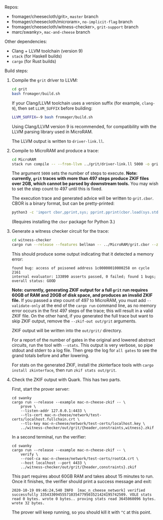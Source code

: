 Repos:

* fromager/cheesecloth/grit>, `master` branch
* fromager/cheesecloth/microram>, `no-implicit-flag` branch
* fromager/cheesecloth/witness-checker>, `grit-support` branch
* marc/swanky>, `mac-and-cheese` branch

Other dependencies:

* Clang + LLVM toolchain (version 9)
* `stack` (for Haskell builds)
* `cargo` (for Rust builds)

Build steps:

 1. Compile the `grit` driver to LLVM:

    ```sh
    cd grit
    bash fromager/build.sh
    ```

    If your Clang/LLVM toolchain uses a version suffix (for example, `clang-9`), then set `LLVM_SUFFIX` before building:

    ```sh
    LLVM_SUFFIX=-9 bash fromager/build.sh
    ```

    Using Clang/LLVM version 9 is recommended, for compatibility with the LLVM parsing library used in MicroRAM.

    The LLVM output is written to `driver-link.ll`.

 2. Compile to MicroRAM and produce a trace:

    ```sh
    cd MicroRAM
    stack run compile -- --from-llvm ../grit/driver-link.ll 5000 -o grit.cbor --verbose
    ```

    The argument `5000` sets the number of steps to execute.  **Note: currently, `grit` traces with more than 497 steps produce ZKIF files over 2GB, which cannot be parsed by downstream tools.**  You may wish to set the step count to 497 until this is fixed.

    The execution trace and generated advice will be written to `grit.cbor`.  CBOR is a binary format, but can be pretty-printed:

    ```sh
    python3 -c 'import cbor,pprint,sys; pprint.pprint(cbor.load(sys.stdin.buffer))' <grit.cbor
    ```

    (Requires installing the `cbor` package for Python 3.)

 3. Generate a witness checker circuit for the trace:

    ```sh
    cd witness-checker
    cargo run --release --features bellman -- ../MicroRAM/grit.cbor --zkif-out out/grit
    ```

    This should produce some output indicating that it detected a memory error:

    ```
    found bug: access of poisoned address 1c00000010000258 on cycle 2161
    internal evaluator: 133890 asserts passed, 0 failed; found 1 bugs; overall status: GOOD
    ```

    **Note: currently, generating ZKIF output for a full `grit` run requires 60GB of RAM and 20GB of disk space, and produces an invalid ZKIF file.**   If you passed a step count of 497 to MicroRAM, you must add `--validate-only` at the end of the `cargo run` command line, as no memory error occurs in the first 497 steps of the trace; this will result in a valid ZKIF file.  On the other hand, if you generated the full trace but want to skip ZKIF output, remove the `--zkif-out out/grit` arguments.

    ZKIF output will be written into the `out/grit/` directory.

    For a report of the number of gates in the original and lowered abstract circuits, run the tool with `--stats`.  This output is very verbose, so pipe stdout and stderr to a log file.  Then grep the log for `all gates` to see the grand totals before and after lowering.

    For stats on the generated ZKIF, install the zkinterface tools with `cargo install zkinterface`, then run `zkif stats out/grit`.

 4. Check the ZKIF output with Quark.  This has two parts.

    First, start the prover server:

    ```
    cd swanky
    cargo run --release --example mac-n-cheese-zkif -- \
        prove \
        --listen-addr 127.0.0.1:4433 \
        --tls-cert mac-n-cheese/network/test-certs/localhost.fullchain.crt \
        --tls-key mac-n-cheese/network/test-certs/localhost.key \
        ../witness-checker/out/grit/{header,constraints,witness}.zkif
    ```

    In a second terminal, run the verifier:

    ```
    cd swanky
    cargo run --release --example mac-n-cheese-zkif -- \
        verify \
        --root-ca mac-n-cheese/network/test-certs/rootCA.crt \
        --host localhost --port 4433 \
        ../witness-checker/out/grit/{header,constraints}.zkif
    ```

    This part requires about 60GB RAM and takes about 15 minutes to run.  Once it finishes, the verifier should print a success message and exit:

    ```
    2020-10-19 09:46:24,540 INFO  [mac_n_cheese_network] verified successfully 335433094555710354779503521424195742509. VOLE stats read 0 bytes. wrote 0 bytes.. proving stats read 3645060096 bytes. wrote 32 bytes.
    ```

    The prover will keep running, so you should kill it with `^C` at this point.
